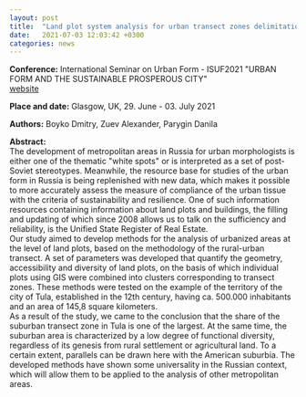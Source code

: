 ```yaml
---
layout: post
title:  "Land plot system analysis for urban transect zones delimitation in Russia"
date:   2021-07-03 12:03:42 +0300
categories: news
---
```

**Conference:** International Seminar on Urban Form - ISUF2021 "URBAN FORM AND THE SUSTAINABLE PROSPEROUS CITY"  
[website](http://isuf2021.com)

**Place and date:** Glasgow, UK, 29. June - 03. July 2021

**Authors:** Boyko Dmitry, Zuev Alexander, Parygin Danila

**Abstract:**  
The development of metropolitan areas in Russia for urban morphologists is either one of the thematic "white spots" or is interpreted as a set of post-Soviet stereotypes. Meanwhile, the resource base for studies of the urban form in Russia is being replenished with new data, which makes it possible to more accurately assess the measure of compliance of the urban tissue with the criteria of sustainability and resilience. One of such information resources containing information about land plots and buildings, the filling and updating of which since 2008 allows us to talk on the sufficiency and reliability, is the Unified State Register of Real Estate.  
Our study aimed to develop methods for the analysis of urbanized areas at the level of land plots, based on the methodology of the rural-urban transect. A set of parameters was developed that quantify the geometry, accessibility and diversity of land plots, on the basis of which individual plots using GIS were combined into clusters corresponding to transect zones. These methods were tested on the example of the territory of the city of Tula, established in the 12th century, having ca. 500.000 inhabitants and an area of 145,8 square kilometers.  
As a result of the study, we came to the conclusion that the share of the suburban transect zone in Tula is one of the largest. At the same time, the suburban area is characterized by a low degree of functional diversity, regardless of its genesis from rural settlement or agricultural land. To a certain extent, parallels can be drawn here with the American suburbia. The developed methods have shown some universality in the Russian context, which will allow them to be applied to the analysis of other metropolitan areas.
